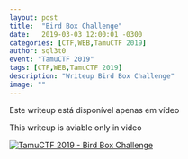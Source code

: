 ```yaml
---
layout: post
title:  "Bird Box Challenge"
date:   2019-03-03 12:00:01 -0300
categories: [CTF,WEB,TamuCTF 2019]
author: sql3t0
event: "TamuCTF 2019"
tags: [CTF,WEB,TamuCTF 2019]
description: "Writeup Bird Box Challenge"
image: ""
---
```


Este writeup está disponível apenas em vídeo

This writeup is aviable only in video

[![TamuCTF 2019 - Bird Box Challenge](https://img.youtube.com/vi/UDn3Vmm-GSc/0.jpg)](https://www.youtube.com/watch?v=UDn3Vmm-GSc "TamuCTF 2019 - Bird Box Challenge")